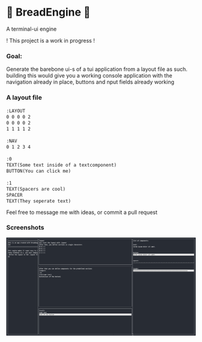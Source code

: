 # 🍞 BreadEngine 🍞
A terminal-ui engine

! This project is a work in progress !

###  Goal:
Generate the barebone ui-s of a tui application from a layout file as such.
building this would give you a working console application with the navigation
already in place, buttons and nput fields already working

### A layout file
```
:LAYOUT
0 0 0 0 2
0 0 0 0 2
1 1 1 1 2

:NAV
0 1 2 3 4

:0
TEXT(Some text inside of a textcomponent)
BUTTON(You can click me)

:1
TEXT(Spacers are cool)
SPACER
TEXT(They seperate text)
```

Feel free to message me with ideas, or commit a pull request


### Screenshots
![Screenshot1](https://github.com/Chicken112/BreadEngine/blob/main/images/breadengine.png)